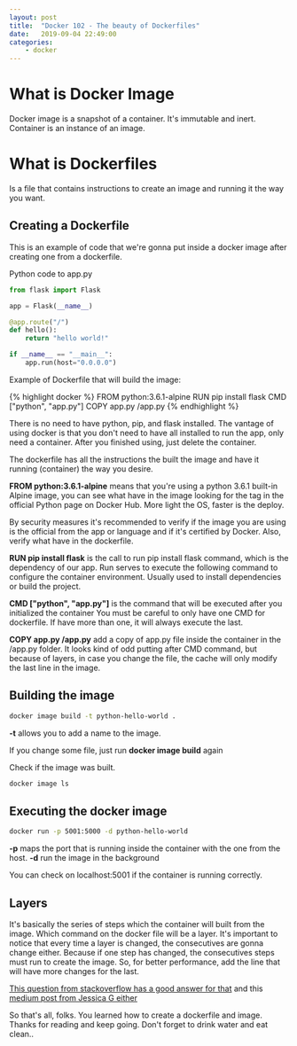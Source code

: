 ```yaml
---
layout: post
title:  "Docker 102 - The beauty of Dockerfiles"
date:   2019-09-04 22:49:00
categories: 
    - docker
---
```


# What is Docker Image

Docker image is a snapshot of a container. It's immutable and inert. Container is an instance of an image.

# What is Dockerfiles

Is a file that contains instructions to create an image and running it the way you want.

## Creating a Dockerfile

This is an example of code that we're gonna put inside a docker image after creating one from a dockerfile.

Python code to app.py

```python
from flask import Flask

app = Flask(__name__)

@app.route("/")
def hello():
    return "hello world!"

if __name__ == "__main__":
    app.run(host="0.0.0.0")
```

Example of Dockerfile that will build the image:

{% highlight docker %}
FROM python:3.6.1-alpine
RUN pip install flask
CMD ["python", "app.py"]
COPY app.py /app.py
{% endhighlight %}

There is no need to have python, pip, and flask installed. The vantage of using docker is that you don't need to have all installed to run the app, only need a container. After you finished using, just delete the container.

The dockerfile has all the instructions the built the image and have it running (container) the way you desire.

**FROM python:3.6.1-alpine** means that you're using a python 3.6.1 built-in Alpine image, you can see what have in the image looking for the tag in the official Python page on Docker Hub. More light the OS, faster is the deploy.

By security measures it's recommended to verify if the image you are using is the official from the app or language and if it's certified by Docker. Also, verify what have in the dockerfile.

**RUN pip install flask** is the call to run pip install flask command, which is the dependency of our app. Run serves to execute the following command to configure the container environment. Usually used to install dependencies or build the project.

**CMD ["python", "app.py"]** is the command that will be executed after you initialized the container You must be careful to only have one CMD for dockerfile. If have more than one, it will always execute the last. 

**COPY app.py /app.py** add a copy of app.py file inside the container in the /app.py folder. It looks kind of odd putting after CMD command, but because of layers, in case you change the file, the cache will only modify the last line in the image.

## Building the image

```bash
docker image build -t python-hello-world .
```

**-t** allows you to add a name to the image.

If you change some file, just run **docker image build** again

Check if the image was built.

```bash
docker image ls
```

## Executing the docker image

```bash
docker run -p 5001:5000 -d python-hello-world
```

**-p** maps the port that is running inside the container with the one from the host.
**-d** run the image in the background

You can check on localhost:5001 if the container is running correctly.

## Layers

It's basically the series of steps which the container will built from the image. Which command on the docker file will be a layer. It's important to notice that every time a layer is changed, the consecutives are gonna change either. Because if one step has changed, the consecutives steps must run to create the image. So, for better performance, add the line that will have more changes for the last.

[This question from stackoverflow has a good answer for that](https://stackoverflow.com/questions/31222377/what-are-docker-image-layers) and this [medium post from Jessica G either](https://medium.com/@jessgreb01/digging-into-docker-layers-c22f948ed612)

So that's all, folks. You learned how to create a dockerfile and image. Thanks for reading and keep going. Don't forget to drink water and eat clean..
